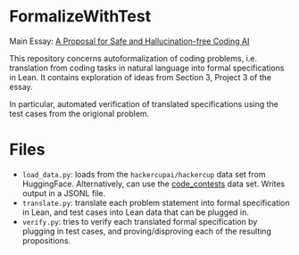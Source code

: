 # FormalizeWithTest

Main Essay: [A Proposal for Safe and Hallucination-free Coding AI](https://gasstationmanager.github.io/ai/2024/11/04/a-proposal.html)

This repository concerns autoformalization of coding problems,
i.e. translation from coding tasks in natural language into formal specifications in Lean.
It contains exploration of ideas from Section 3, Project 3 of the essay.

In particular, automated verification of translated specifications using the test cases from the origional problem.

# Files
- `load_data.py`: loads from the `hackercupai/hackercup` data set from HuggingFace.
  Alternatively, can use the [code_contests](https://huggingface.co/datasets/deepmind/code_contests) data set. Writes output in a JSONL file. 
- `translate.py`: translate each problem statement into formal specification in Lean, and test cases into Lean data that can be plugged in.
- `verify.py`: tries to verify each translated formal specification by plugging in test cases, and proving/disproving each of the resulting propositions. 
